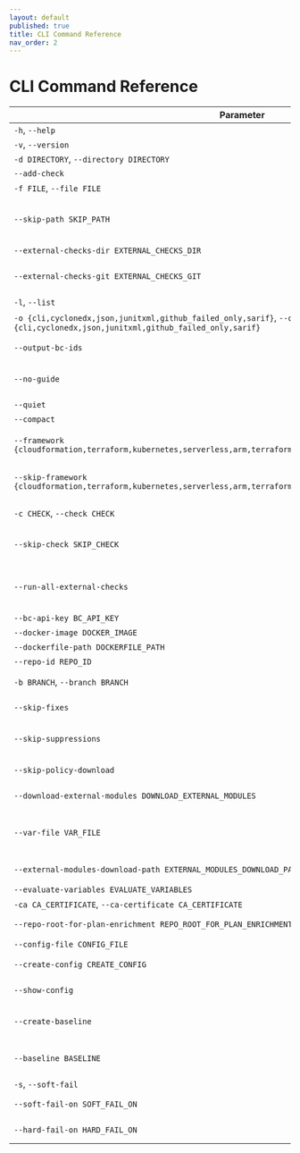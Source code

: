 ```yaml
---
layout: default
published: true
title: CLI Command Reference
nav_order: 2
---
```


# CLI Command Reference

| Parameter | Description |
| --- | --- |
| `-h`, `--help` | Show this help message and exit. |
| `-v`, `--version` | Version. |
| `-d DIRECTORY`, `--directory DIRECTORY` | IaC root directory. Cannot be used together with --file. |
| `--add-check` | Generate a new check via CLI prompt |
| `-f FILE`, `--file FILE` | IaC file. Cannot be used together with `--directory`. |
| `--skip-path SKIP_PATH` | Path (file or directory) to skip, using regular expression logic, relative to current working directory. Word boundaries are not implicit; i.e., specifying "dir1" will skip any directory or subdirectory named "dir1". Ignored with -f. Can be specified multiple times. |
| `--external-checks-dir EXTERNAL_CHECKS_DIR` | Directory for custom checks to be loaded. Can be repeated. |
| `--external-checks-git EXTERNAL_CHECKS_GIT` | Github url of external checks to be added. \n you can specify a subdirectory after a double-slash //. \n cannot be used together with --external-checks-dir' |
| `-l`, `--list` | List checks. |
| `-o {cli,cyclonedx,json,junitxml,github_failed_only,sarif}`, `--output {cli,cyclonedx,json,junitxml,github_failed_only,sarif}` | Report output format. Add multiple outputs by using the flag multiple times (`-o sarif -o cli`) |
| `--output-bc-ids` | Print Bridgecrew platform IDs (BC...) instead of Checkov IDs (CKV...), if the check exists in the platform |
| `--no-guide` | Do not fetch Bridgecrew platform IDs and guidelines for the checkov output report. Note: this prevents Bridgecrew platform check IDs from being used anywhere in the CLI. |
| `--quiet` | Display only failed checks in CLI output. | [View Scan Results](doc:scan-use-cases#section-view-scan-results) |
| `--compact` | Do not display code blocks in CLI output. |
| `--framework {cloudformation,terraform,kubernetes,serverless,arm,terraform_plan,helm,dockerfile,secrets,json,all}` | Filter scan to run only on a specific infrastructure code frameworks. Possible arguments are `cloudformation`, `terraform`, `kubernetes`, `serverless`, `arm`, `terraform_plan`, `helm`, `dockerfile`, `secrets`, `json`, `all` |
| `--skip-framework {cloudformation,terraform,kubernetes,serverless,arm,terraform_plan,helm,dockerfile,secrets,json}` | Filter scan to skip specific infrastructure code frameworks. will be included automatically for some frameworks if system dependencies are missing.
| `-c CHECK`, `--check CHECK` | Filter scan to run only on a specific check identifier (allowlist). You can specify multiple checks separated by comma delimiter. |
| `--skip-check SKIP_CHECK` | Filter scan to run on all checks except for a specific check identifier (denylist). You can specify multiple checks separated by comma delimiter. | [Suppress or Skip](doc:scan-use-cases#section-suppress-or-skip) |
| `--run-all-external-checks` | Run all external checks (loaded via --external-checks options) even if the checks are not present in the --check list. This allows you to always ensure that new checks present in the external source are used. If an external check is included in --skip-check, it will still be skipped. |
| `--bc-api-key BC_API_KEY` | Bridgecrew API key [env var: BC_API_KEY] | 
| `--docker-image DOCKER_IMAGE` | Scan docker images by name or ID. Only works with --bc-api-key flag | 
| `--dockerfile-path DOCKERFILE_PATH` | Path to the Dockerfile of the scanned docker image | 
| `--repo-id REPO_ID` | Identity string of the repository, with form <repo_owner>/<repo_name> | 
| `-b BRANCH`, `--branch BRANCH` | Selected branch of the persisted repository. Only has effect when using the --bc-api-key flag | 
| `--skip-fixes` | Do not download fixed resource templates from Bridgecrew. Only has effect when using the --bc-api-key flag | 
| `--skip-suppressions` | Do not download preconfigured suppressions from the Bridgecrew platform. Code comment suppressions will still be honored. Only has effect when using the --bc-api-key flag | 
| `--skip-policy-download` | Do not download custom policies configured in the Bridgecrew platform. Only has effect when using the --bc-api-key flag | 
| `--download-external-modules DOWNLOAD_EXTERNAL_MODULES` | download external terraform modules from public git repositories and terraform registry [env var: DOWNLOAD_EXTERNAL_MODULES] | 
| `--var-file VAR_FILE` | Variable files to load in addition to the default files (see https://www.terraform.io/docs/language/values/variables.html#variable-definitions-tfvars-files).Currently only supported for source Terraform (.tf file), and Helm chart scans.Requires using --directory, not --file. | 
| `--external-modules-download-path EXTERNAL_MODULES_DOWNLOAD_PATH` | set the path for the download external terraform modules [env var: EXTERNAL_MODULES_DIR] | 
| `--evaluate-variables EVALUATE_VARIABLES` | evaluate the values of variables and locals | 
| `-ca CA_CERTIFICATE`, `--ca-certificate CA_CERTIFICATE` | Custom CA certificate (bundle) file [env var: BC_CA_BUNDLE] |
| `--repo-root-for-plan-enrichment REPO_ROOT_FOR_PLAN_ENRICHMENT` | Directory containing the hcl code used to generate a given plan file. Use with -f. | 
| `--config-file CONFIG_FILE` | path to the Checkov configuration YAML file | 
| `--create-config CREATE_CONFIG` | takes the current command line args and writes them out to a config file at the given path
| `--show-config` | prints all args and config settings and where they came from (eg. commandline, config file, environment variable or default)
| `--create-baseline` | Alongside outputting the findings, save all results to .checkov.baseline file so future runs will not re-flag the same noise. Works only with `--directory` flag | 
| `--baseline BASELINE` | Use a .checkov.baseline file to compare current results with a known baseline. Report will include only failed checks that are new with respect to the provided baseline | 
| `-s`, `--soft-fail` | Runs checks but suppresses error code | 
| `--soft-fail-on SOFT_FAIL_ON` | Exits with a 0 exit code for specified checks. You can specify multiple checks separated by comma delimiter | 
| `--hard-fail-on HARD_FAIL_ON` | Exits with a non-zero exit code for specified checks. You can specify multiple checks separated by comma delimiter | 
